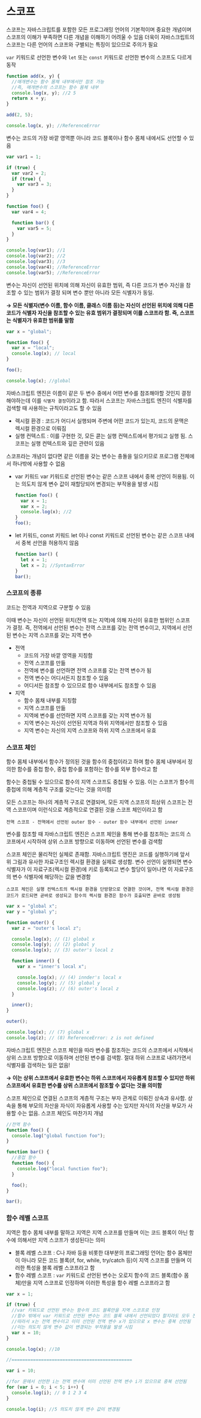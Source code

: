 # 스코프

스코프는 자바스크립트를 포함한 모든 프로그래밍 언어의 기본적이며 중요한 개념이며 스코프의 이해가 부족하면 다른 개념을 이해하기 어려울 수 있음
더욱이 자바스크립트의 스코프는 다른 언어의 스코프와 구별되는 특징이 있으므로 주의가 필요

`var` 키워드로 선언한 변수와 `let` 또는 `const` 키워드로 선언한 변수의 스코프도 다르게 동작

```jsx
function add(x, y) {
  //매개변수는 함수 몸체 내부에서만 참조 가능
  //즉, 매개변수의 스코프는 함수 몸체 내부
  console.log(x, y); //2 5
  return x + y;
}

add(2, 5);

console.log(x, y); //ReferenceError
```

변수는 코드의 가장 바깥 영역뿐 아니라 코드 블록이나 함수 몸체 내에서도 선언할 수 있음

```jsx
var var1 = 1;

if (true) {
  var var2 = 2;
  if (true) {
    var var3 = 3;
  }
}

function foo() {
  var var4 = 4;

  function bar() {
    var var5 = 5;
  }
}

console.log(var1); //1
console.log(var2); //2
console.log(var3); //3
console.log(var4); //ReferenceError
console.log(var5); //ReferenceError
```

변수는 자신이 선언된 위치에 의해 자신이 유효한 범위, 즉 다른 코드가 변수 자신을 참조할 수 있는 범위가 결정 되며 변수 뿐만 아니라 모든 식별자가 동일.

**→ 모든 식별자(변수 이름, 함수 이름, 클래스 이름 등)는 자신이 선언된 위치에 의해 다른 코드가 식별자 자신을 참조할 수 있는 유효 범위가 결정되며 이를 스코프라 함. 즉, 스코프는 식별자가 유효한 범위를 말함**

```jsx
var x = "global";

function foo() {
  var x = "local";
  console.log(x); // local
}

foo();

console.log(x); //global
```

자바스크립트 엔진은 이름이 같은 두 변수 중에서 어떤 변수를 참조해야할 것인지 결정해야하는데 이를 `식별자 결정`이라고 함. 따라서 스코프는 자바스크립트 엔진이 식별자를 검색할 때 사용하는 규칙이라고도 할 수 있음

- 렉시컬 환경 : 코드가 어디서 실행되며 주변에 어떤 코드가 있는지, 코드의 문맥은 렉시컬 환경으로 이뤄짐
- 실행 컨텍스트 : 이를 구현한 것, 모든 콛는 실행 컨텍스트에서 평가되고 실행 됨. 스코프는 실행 컨텍스트와 깊은 관련이 있음

스코프라는 개념이 없다면 같은 이름을 갖는 변수는 충돌을 일으키므로 프로그램 전체에서 하나밖에 사용할 수 없음

- var 키워드
  var 키워드로 선언된 변수는 같은 스코프 내에서 중복 선언이 허용됨. 이는 의도치 않게 변수 값이 재할당되어 변경되는 부작용을 발생 시킴
  ```jsx
  function foo() {
    var x = 1;
    var x = 2;
    console.log(x); //2
  }
  foo();
  ```
- let 키워드, const 키워드
  let 이나 const 키워드로 선언된 변수는 같은 스코프 내에서 중복 선언을 허용하지 않음
  ```jsx
  function bar() {
    let x = 1;
    let x = 2; //SyntaxError
  }
  bar();
  ```

### 스코프의 종류

코드는 전역과 지역으로 구분할 수 있음

이때 변수는 자신이 선언된 위치(전역 또는 지역)에 의해 자신이 유효한 범위인 스코프가 결정. 즉, 전역에서 선언된 변수는 전역 스코프를 갖는 전역 변수이고, 지역에서 선언된 변수는 지역 스코프를 갖는 지역 변수

- 전역
  - 코드의 가장 바깥 영역을 지칭함
  - 전역 스코프를 만듦
  - 전역에 변수를 선언하면 전역 스코프를 갖는 전역 변수가 됨
  - 전역 변수는 어디서든지 참조할 수 있음
  - 어디서든 참조할 수 있으므로 함수 내부에서도 참조할 수 있음
- 지역
  - 함수 몸채 내부를 지칭함
  - 지역 스코프를 만듦
  - 지역에 변수를 선언하면 지역 스코프를 갖는 지역 변수가 됨
  - 지역 변수는 자신이 선언된 지역과 하위 지역에서만 참조할 수 있음
  - 지역 변수는 자신의 지역 스코프와 하위 지역 스코프에서 유효

### 스코프 체인

함수 몸체 내부에서 함수가 정의된 것을 함수의 중첩이라고 하며 함수 몸체 내부에서 정의한 함수를 중첩 함수, 중첩 함수를 포함하는 함수를 외부 함수라고 함

함수는 중첩될 수 있으므로 함수의 지역 스코프도 중첩될 수 있음. 이는 스코프가 함수의 중첩에 의해 계층적 구조를 갖는다는 것을 의미함

모든 스코프는 하나의 계층적 구조로 연결되며, 모든 지역 스코프의 최상위 스코프는 전역 스코프이며 이런식으로 계층적으로 연결된 것을 스코프 체인이라고 함

`전역 스코프 - 전역에서 선언된 outer 함수 - outer 함수 내부에서 선언된 inner`

변수를 참조할 때 자바스크립트 엔진은 스코프 체인을 통해 변수를 참조하는 코드의 스코프에서 시작하여 상위 스코프 방향으로 이동하며 선언된 변수를 검색함

스코프 체인은 물리적인 실체로 존재함. 자바스크립트 엔진은 코드를 실행하기에 앞서 위 그림과 유사한 자료구조인 렉시컬 환경을 실제로 생성함. 변수 선언이 실행되면 변수 식별자가 이 자료구조(렉시컬 환경)에 키로 등록되고 변수 할당이 일어나면 이 자료구조의 변수 식별자에 해당하는 값을 변경함

`스코프 체인은 실행 컨텍스트의 렉시컬 환경을 단방향으로 연결한 것이며, 전역 렉시컬 환경은 코드가 로드되면 곧바로 생성되고 함수의 렉시컬 환경은 함수가 호출되면 곧바로 생성됨`

```jsx
var x = "global x";
var y = "global y";

function outer() {
  var z = "outer's local z";

  console.log(x); // (1) global x
  console.log(y); // (2) global y
  console.log(x); // (3) outer's local z

  function inner() {
    var x = "inner's local x";

    console.log(x); // (4) innder's local x
    console.log(y); // (5) global y
    console.log(z); // (6) outer's local z
  }

  inner();
}

outer();

console.log(x); // (7) global x
console.log(z); // (8) ReferenceError: z is not defined
```

자바스크립트 엔진은 스코프 체인을 따라 변수를 참조하는 코드의 스코프에서 시작해서 상위 스코프 방향으로 이동하며 선언된 변수를 검색함. 절대 하위 스코프로 내려가면서 식별자를 검색하는 일은 없음!

**→ 이는 상위 스코프에서 유효한 변수는 하위 스코프에서 자유롭게 참조할 수 있지만 하위 스코프에서 유효한 변수를 상위 스코프에서 참조할 수 없다는 것을 의미함**

스코프 체인으로 연결된 스코프의 계층적 구조는 부자 관계로 이뤄진 상속과 유사함. 상속을 통해 부모의 자산을 자식이 자유롭게 사용할 수는 있지만 자식의 자산을 부모가 사용할 수는 없음. 스코프 체인도 마찬가지 개념

```jsx
//전역 함수
function foo() {
  console.log("global function foo");
}

function bar() {
  //중첩 함수
  function foo() {
    console.log("local function foo");
  }

  foo();
}

bar();
```

### 함수 레벨 스코프

지역은 함수 몸체 내부를 말하고 지역은 지역 스코프를 만들며 이는 코드 블록이 아닌 함수에 의해서만 지역 스코프가 생성된다는 의미

- 블록 레벨 스코프 : C나 자바 등을 비롯한 대부분의 프로그래밍 언어는 함수 몸체만이 아니라 모든 코드 블록(if, for, while, try/catch 등)이 지역 스코프를 만들며 이러한 특성을 블록 레벨 스코프라고 함
- 함수 레벨 스코프 : `var` 키워드로 선언된 변수는 오로지 함수의 코드 블록(함수 몸체)만을 지역 스코프로 인정하며 이러한 특성을 함수 레벨 스코프라고 함

```jsx
var x = 1;

if (true) {
  //var 키워드로 선언된 변수는 함수의 코드 블록만을 지역 스코프로 인정
  //함수 밖에서 var 키워드로 선언된 변수는 코드 블록 내에서 선언되었다 할지라도 모두 전역변수로 취급
  //따라서 x는 전역 변수이고 이미 선언된 전역 변수 x가 있으므로 x 변수는 중복 선언됨
  //이는 의도치 않게 변수 값이 변경되는 부작용을 발생 시킴
  var x = 10;
}

console.log(x); //10

//=============================================

var i = 10;

//for 문에서 선언한 i는 전역 변수며 이미 선언된 전역 변수 i가 있으므로 중복 선언됨
for (var i = 0; i < 5; i++) {
  console.log(i); // 0 1 2 3 4
}

console.log(i); //5 의도치 않게 변수 값이 변경됨
```
